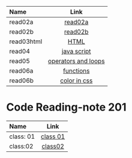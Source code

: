 | Name      | Link     
| :------------- | :----------: | 
|  read02a |  [read02a](./read02a)  | 
|  read02b   | [read02b](./read02b) | 
|  read03html   | [HTML](./read03html) | 
|  read04   | [java script](./read04) | 
|  read05   | [operators and loops](./read05) | 
|  read06a   | [functions](./read06a) | 
|  read06b   | [color in css](./read06b) | 



# Code Reading-note 201

| Name      | Link     
| :------------- | :----------: |
|  class: 01        |  [class 01](./class-01) |
| class:02         |[class02](./class02.md)
